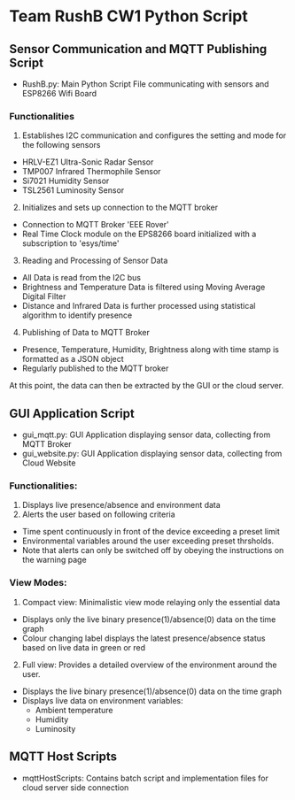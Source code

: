 # Team RushB CW1 Python Script

## Sensor Communication and MQTT Publishing Script

- RushB.py: Main Python Script File communicating with sensors and ESP8266 Wifi Board 

### Functionalities 

1. Establishes I2C communication and configures the setting and mode for the following sensors 
 + HRLV-EZ1 Ultra-Sonic Radar Sensor
 + TMP007 Infrared Thermophile Sensor
 + Si7021 Humidity Sensor
 + TSL2561 Luminosity Sensor

2. Initializes and sets up connection to the MQTT broker 
 + Connection to MQTT Broker 'EEE Rover'
 + Real Time Clock module on the EPS8266 board initialized with a subscription to 'esys/time'

3. Reading and Processing of Sensor Data 
 + All Data is read from the I2C bus 
 + Brightness and Temperature Data is filtered using Moving Average Digital Filter 
 + Distance and Infrared Data is further processed using statistical algorithm to identify presence

4. Publishing of Data to MQTT Broker
 + Presence, Temperature, Humidity, Brightness along with time stamp is formatted as a JSON object
 + Regularly published to the MQTT broker

At this point, the data can then be extracted by the GUI or the cloud server. 

## GUI Application Script

- gui_mqtt.py: GUI Application displaying sensor data, collecting from MQTT Broker 
- gui_website.py: GUI Application displaying sensor data, collecting from Cloud Website

### Functionalities:

1. Displays live presence/absence and environment data
2. Alerts the user based on following criteria
 + Time spent continuously in front of the device exceeding a preset limit
 + Environmental variables around the user exceeding preset thrsholds.
 + Note that alerts can only be switched off by obeying the instructions on the warning page
 
### View Modes:

1. Compact view: Minimalistic view mode relaying only the essential data
 + Displays only the live binary presence(1)/absence(0) data on the time graph 
 + Colour changing label displays the latest presence/absence status based on live data in green or red
2. Full view: Provides a detailed overview of the environment around the user.
 + Displays the live binary presence(1)/absence(0) data on the time graph
 + Displays live data on environment variables:
    + Ambient temperature
     + Humidity
      + Luminosity

## MQTT Host Scripts

- mqttHostScripts: Contains batch script and implementation files for cloud server side connection

